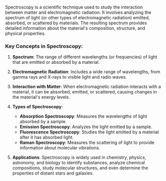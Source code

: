 Spectroscopy is a scientific technique used to study the interaction between matter and electromagnetic radiation. It involves analyzing the spectrum of light (or other types of electromagnetic radiation) emitted, absorbed, or scattered by materials. The resulting spectrum provides detailed information about the material's composition, structure, and physical properties.

### Key Concepts in Spectroscopy:
1. **Spectrum**: The range of different wavelengths (or frequencies) of light that are emitted or absorbed by a material.
  
2. **Electromagnetic Radiation**: Includes a wide range of wavelengths, from gamma rays and X-rays to visible light and radio waves.

3. **Interaction with Matter**: When electromagnetic radiation interacts with a material, it can be absorbed, emitted, or scattered, causing changes in the material's energy levels.

4. **Types of Spectroscopy**:
   - **Absorption Spectroscopy**: Measures the wavelengths of light absorbed by a sample.
   - **Emission Spectroscopy**: Analyzes the light emitted by a sample.
   - **Fluorescence Spectroscopy**: Studies the light emitted by a material after it has absorbed light.
   - **Raman Spectroscopy**: Measures the scattering of light to provide information about molecular vibrations.

5. **Applications**: Spectroscopy is widely used in chemistry, physics, astronomy, and biology to identify substances, analyze chemical compositions, study molecular structures, and even determine the properties of distant stars and galaxies.

